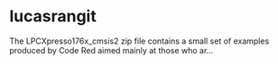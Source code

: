# lucasrangit
The LPCXpresso176x_cmsis2 zip file contains a small set of examples produced by Code Red aimed mainly at those who ar…
